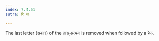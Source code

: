 ```yaml
---
index: 7.4.51
sutra: रि च

---
```

The last letter (सकार) of the तास्-प्रत्यय is removed when followed by a रेफ.